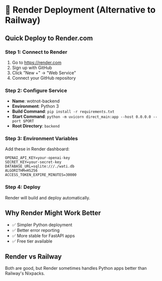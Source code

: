 # 🚀 Render Deployment (Alternative to Railway)

## Quick Deploy to Render.com

### Step 1: Connect to Render
1. Go to https://render.com
2. Sign up with GitHub
3. Click "New +" → "Web Service"
4. Connect your GitHub repository

### Step 2: Configure Service
- **Name**: wotnot-backend
- **Environment**: Python 3
- **Build Command**: `pip install -r requirements.txt`
- **Start Command**: `python -m uvicorn direct_main:app --host 0.0.0.0 --port $PORT`
- **Root Directory**: `backend`

### Step 3: Environment Variables
Add these in Render dashboard:
```
OPENAI_API_KEY=your-openai-key
SECRET_KEY=your-secret-key
DATABASE_URL=sqlite:///./wati.db
ALGORITHM=HS256
ACCESS_TOKEN_EXPIRE_MINUTES=30000
```

### Step 4: Deploy
Render will build and deploy automatically.

## Why Render Might Work Better
- ✅ Simpler Python deployment
- ✅ Better error reporting
- ✅ More stable for FastAPI apps
- ✅ Free tier available

## Render vs Railway
Both are good, but Render sometimes handles Python apps better than Railway's Nixpacks.